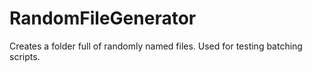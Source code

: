 # RandomFileGenerator
Creates a folder full of randomly named files. Used for testing batching scripts.
